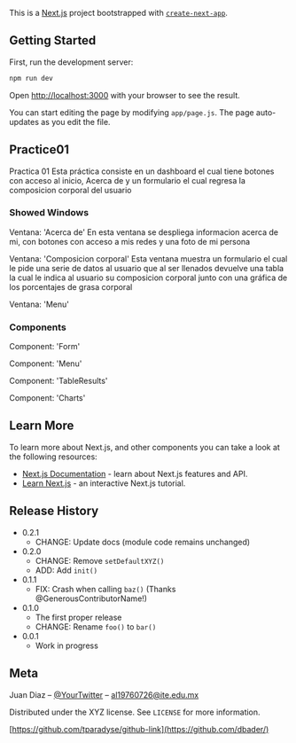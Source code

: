 This is a [Next.js](https://nextjs.org/) project bootstrapped with [`create-next-app`](https://github.com/vercel/next.js/tree/canary/packages/create-next-app).

## Getting Started

First, run the development server:

```sh
npm run dev
```

Open [http://localhost:3000](http://localhost:3000) with your browser to see the result.

You can start editing the page by modifying `app/page.js`. The page auto-updates as you edit the file.

## Practice01

Practica 01
Esta práctica consiste en un dashboard el cual tiene botones con acceso al inicio, Acerca de y un formulario el cual regresa la composicion corporal del usuario

### Showed Windows

Ventana: 'Acerca de'
En esta ventana se despliega informacion acerca de mi, con botones con acceso a mis redes y una foto de mi persona

Ventana: 'Composicion corporal'
Esta ventana muestra un formulario el cual le pide una serie de datos al usuario que al ser llenados devuelve una tabla la cual le indica al usuario su composicion corporal junto con una gráfica de los porcentajes de grasa corporal

Ventana: 'Menu'

### Components

Component: 'Form'

Component: 'Menu'

Component: 'TableResults'

Component: 'Charts'

## Learn More

To learn more about Next.js, and other components you can take a look at the following resources:

- [Next.js Documentation](https://nextjs.org/docs) - learn about Next.js features and API.
- [Learn Next.js](https://nextjs.org/learn) - an interactive Next.js tutorial.

## Release History

- 0.2.1
  - CHANGE: Update docs (module code remains unchanged)
- 0.2.0
  - CHANGE: Remove `setDefaultXYZ()`
  - ADD: Add `init()`
- 0.1.1
  - FIX: Crash when calling `baz()` (Thanks @GenerousContributorName!)
- 0.1.0
  - The first proper release
  - CHANGE: Rename `foo()` to `bar()`
- 0.0.1
  - Work in progress

## Meta

Juan Diaz – [@YourTwitter](https://twitter.com/dbader_org) – al19760726@ite.edu.mx

Distributed under the XYZ license. See `LICENSE` for more information.

[https://github.com/tparadyse/github-link](https://github.com/dbader/)
